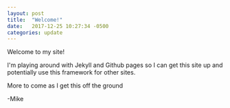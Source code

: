 ```yaml
---
layout: post
title:  "Welcome!"
date:   2017-12-25 10:27:34 -0500
categories: update
---
```

Welcome to my site!

I'm playing around with Jekyll and Github pages so I can get this site up and potentially use this framework for other sites.

<!--more-->

More to come as I get this off the ground

-Mike
